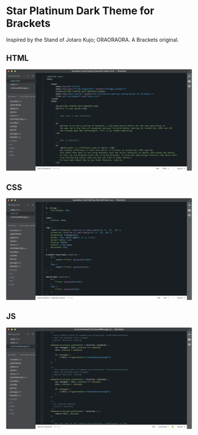 Star Platinum Dark Theme for Brackets
=====================================

Inspired by the Stand of Jotaro Kujo; ORAORAORA. A Brackets original.

## HTML
![HTML Screenshot](https://github.com/Brackets-Themes/StarPlatinumDark/blob/master/screenshots/html.png)

## CSS
![CSS Screenshot](https://github.com/Brackets-Themes/StarPlatinumDark/blob/master/screenshots/css.png)

## JS
![JS Screenshot](https://github.com/Brackets-Themes/StarPlatinumDark/blob/master/screenshots/js.png)
